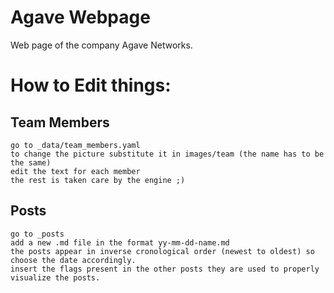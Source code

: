 # Agave Webpage

Web page of the company Agave Networks.


# How to Edit things:


## Team Members 
```
go to _data/team_members.yaml
to change the picture substitute it in images/team (the name has to be the same)
edit the text for each member
the rest is taken care by the engine ;)
```

## Posts
```
go to _posts
add a new .md file in the format yy-mm-dd-name.md
the posts appear in inverse cronological order (newest to oldest) so choose the date accordingly.
insert the flags present in the other posts they are used to properly visualize the posts.
```
